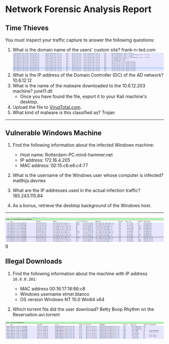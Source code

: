 # Network Forensic Analysis Report


## Time Thieves 
You must inspect your traffic capture to answer the following questions:

1. What is the domain name of the users' custom site? frank-n-ted.com
  ![image](./images/time_thief_domain_controller.png)
2. What is the IP address of the Domain Controller (DC) of the AD network? 10.6.12.12
3. What is the name of the malware downloaded to the 10.6.12.203 machine? june11.dll
   - Once you have found the file, export it to your Kali machine's desktop.
4. Upload the file to [VirusTotal.com](https://www.virustotal.com/gui/). 
5. What kind of malware is this classified as? Trojan 


---

## Vulnerable Windows Machine

1. Find the following information about the infected Windows machine:
    - Host name: Rotterdam-PC.mind-hammer.net
    - IP address: 172.16.4.205
    - MAC address: 00:15:c6:e6:c4:77
    
2. What is the username of the Windows user whose computer is infected? matthijs.devries
3. What are the IP addresses used in the actual infection traffic? 185.243.115.84
4. As a bonus, retrieve the desktop background of the Windows host.

---
![image](./images/user_vuln_windows_machine.png)
g
## Illegal Downloads

1. Find the following information about the machine with IP address `10.0.0.201`:
    - MAC address 00:16:17:18:66:c8
    - Windows username elmer.blanco
    - OS version Windows NT 10.0 Win64 x64

2. Which torrent file did the user download? Betty Boop Rhythm on the Reservation.avi.torrent

![image](./images/illegal_downloads_user.png)